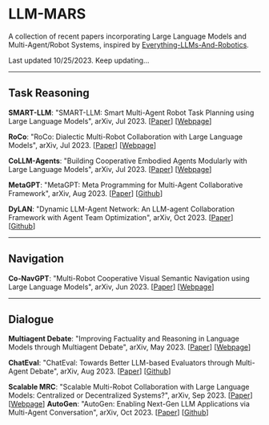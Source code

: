 # **LLM-MARS**
A collection of recent papers incorporating Large Language Models and Multi-Agent/Robot Systems, inspired by [Everything-LLMs-And-Robotics](https://github.com/jrin771/Everything-LLMs-And-Robotics).

Last updated 10/25/2023. Keep updating...
_ _ _ _
<!--**1**: " ", arXiv, ? 2023. [[Paper]( )] [[Webpage]( )]-->
## **Task Reasoning** <a name="taskreason"></a>
**SMART-LLM**: "SMART-LLM: Smart Multi-Agent Robot Task Planning using Large Language Models", arXiv, Jul 2023. [[Paper](https://arxiv.org/pdf/2309.10062.pdf)] [[Webpage](https://sites.google.com/view/smart-llm/)]

**RoCo**: "RoCo: Dialectic Multi-Robot Collaboration with Large Language Models", arXiv, Jul 2023. [[Paper](https://arxiv.org/pdf/2307.04738.pdf)] [[Webpage](https://project-roco.github.io/)]

**CoLLM-Agents**: "Building Cooperative Embodied Agents Modularly with Large Language Models", arXiv, Jul 2023. [[Paper](https://arxiv.org/pdf/2307.02485.pdf)] [[Webpage](https://vis-www.cs.umass.edu/Co-LLM-Agents/)]

**MetaGPT**: "MetaGPT: Meta Programming for Multi-Agent Collaborative Framework", arXiv, Aug 2023. [[Paper](https://arxiv.org/pdf/2308.00352.pdf)] [[Github](https://github.com/geekan/MetaGPT)]

**DyLAN**: "Dynamic LLM-Agent Network: An LLM-agent Collaboration Framework with Agent Team Optimization", arXiv, Oct 2023. [[Paper](https://arxiv.org/pdf/2310.02170.pdf)] [[Github](https://github.com/SALT-NLP/DyLAN)]


* * * *
## **Navigation** <a name="navigate"></a>
**Co-NavGPT**: "Multi-Robot Cooperative Visual Semantic Navigation using Large Language Models", arXiv, Jun 2023. [[Paper](https://arxiv.org/pdf/2310.07937.pdf)] [[Webpage](https://sites.google.com/view/co-navgpt)]

___
## **Dialogue** <a name="dialogue"></a>
**Multiagent Debate**: "Improving Factuality and Reasoning in Language Models through Multiagent Debate", arXiv, May 2023. [[Paper](https://arxiv.org/pdf/2305.14325.pdf)] [[Webpage](https://composable-models.github.io/llm_debate/)]

**ChatEval**: "ChatEval: Towards Better LLM-based Evaluators through Multi-Agent Debate", arXiv, Aug 2023. [[Paper](https://arxiv.org/pdf/2308.07201.pdf)] [[Github](https://github.com/thunlp/ChatEval)]

**Scalable MRC**: "Scalable Multi-Robot Collaboration with Large Language Models: Centralized or Decentralized Systems?", arXiv, Sep 2023. [[Paper](https://arxiv.org/pdf/2309.15943.pdf)] [[Webpage](https://yongchao98.github.io/MIT-REALM-Multi-Robot/)]
**AutoGen**: "AutoGen: Enabling Next-Gen LLM Applications via Multi-Agent Conversation", arXiv, Oct 2023. [[Paper](https://arxiv.org/pdf/2308.08155.pdf)] [[Github](https://github.com/microsoft/autogen)]










